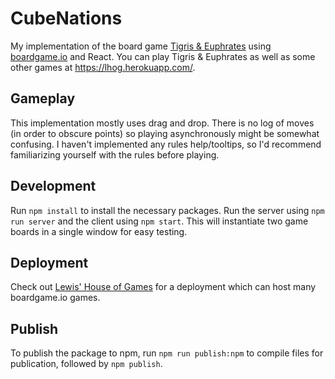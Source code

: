 # CubeNations

My implementation of the board game [Tigris & Euphrates](https://boardgamegeek.com/boardgame/42/tigris-euphrates) using [boardgame.io](boardgame.io) and React. You can play Tigris & Euphrates as well as some other games at https://lhog.herokuapp.com/.

## Gameplay

This implementation mostly uses drag and drop. There is no log of moves (in order to obscure points) so playing asynchronously might be somewhat confusing. I haven't implemented any rules help/tooltips, so I'd recommend familiarizing yourself with the rules before playing.

## Development

Run `npm install` to install the necessary packages. Run the server using `npm run server` and the client using `npm start`. This will instantiate two game boards in a single window for easy testing.

## Deployment

Check out [Lewis' House of Games](https://github.com/sillle14/lhog) for a deployment which can host many boardgame.io games.

## Publish

To publish the package to npm, run `npm run publish:npm` to compile files for publication, followed by `npm publish`.